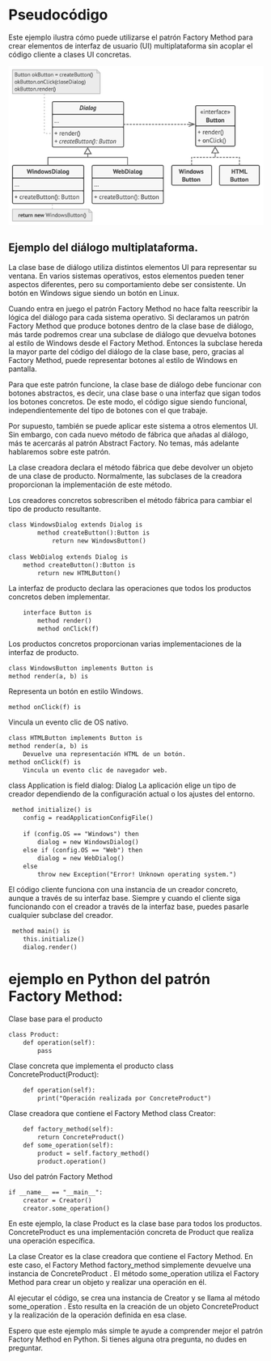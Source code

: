 # Pseudocódigo
Este ejemplo ilustra cómo puede utilizarse el patrón Factory Method para crear elementos de interfaz de usuario (UI) multiplataforma sin acoplar el código cliente a clases UI concretas.


![Alt text](image.png)


 ## Ejemplo del diálogo multiplataforma.

La clase base de diálogo utiliza distintos elementos UI para representar su ventana. En varios sistemas operativos, estos elementos pueden tener aspectos diferentes, pero su comportamiento debe ser consistente. Un botón en Windows sigue siendo un botón en Linux.

Cuando entra en juego el patrón Factory Method no hace falta reescribir la lógica del diálogo para cada sistema operativo. Si declaramos un patrón Factory Method que produce botones dentro de la clase base de diálogo, más tarde podremos crear una subclase de diálogo que devuelva botones al estilo de Windows desde el Factory Method. Entonces la subclase hereda la mayor parte del código del diálogo de la clase base, pero, gracias al Factory Method, puede representar botones al estilo de Windows en pantalla.

Para que este patrón funcione, la clase base de diálogo debe funcionar con botones abstractos, es decir, una clase base o una interfaz que sigan todos los botones concretos. De este modo, el código sigue siendo funcional, independientemente del tipo de botones con el que trabaje.

Por supuesto, también se puede aplicar este sistema a otros elementos UI. Sin embargo, con cada nuevo método de fábrica que añadas al diálogo, más te acercarás al patrón Abstract Factory. No temas, más adelante hablaremos sobre este patrón.

La clase creadora declara el método fábrica que debe devolver
un objeto de una clase de producto. Normalmente, las
subclases de la creadora proporcionan la implementación de
este método.


Los creadores concretos sobrescriben el método fábrica para
cambiar el tipo de producto resultante.

    class WindowsDialog extends Dialog is
            method createButton():Button is
                return new WindowsButton()

    class WebDialog extends Dialog is
        method createButton():Button is
            return new HTMLButton()


La interfaz de producto declara las operaciones que todos los productos concretos deben implementar.

        interface Button is
            method render()
            method onClick(f)

Los productos concretos proporcionan varias implementaciones
 de la interfaz de producto.

    class WindowsButton implements Button is
    method render(a, b) is

Representa un botón en estilo Windows.

    method onClick(f) is
Vincula un evento clic de OS nativo.

    class HTMLButton implements Button is
    method render(a, b) is
        Devuelve una representación HTML de un botón.
    method onClick(f) is
        Vincula un evento clic de navegador web.

class Application is
    field dialog: Dialog
 La aplicación elige un tipo de creador dependiendo de la configuración actual o los ajustes del entorno. 

     method initialize() is
        config = readApplicationConfigFile()

        if (config.OS == "Windows") then
            dialog = new WindowsDialog()
        else if (config.OS == "Web") then
            dialog = new WebDialog()
        else
            throw new Exception("Error! Unknown operating system.")
            
El código cliente funciona con una instancia de un
creador concreto, aunque a través de su interfaz base.
Siempre y cuando el cliente siga funcionando con el creador a través de la interfaz base, puedes pasarle cualquier subclase del creador.

     method main() is
        this.initialize()
        dialog.render()











# ejemplo  en Python del patrón Factory Method:

Clase base para el producto

    class Product:
        def operation(self):
            pass

Clase concreta que implementa el producto
    class ConcreteProduct(Product):

        def operation(self):
            print("Operación realizada por ConcreteProduct")


Clase creadora que contiene el Factory Method
    class Creator:


        def factory_method(self):
            return ConcreteProduct()
        def some_operation(self):
            product = self.factory_method()
            product.operation()


Uso del patrón Factory Method

    if __name__ == "__main__":
        creator = Creator()
        creator.some_operation()



En este ejemplo, la clase  Product  es la clase base para todos los productos.  ConcreteProduct  es una implementación concreta de  Product  que realiza una operación específica. 
 
La clase  Creator  es la clase creadora que contiene el Factory Method. En este caso, el Factory Method  factory_method  simplemente devuelve una instancia de  ConcreteProduct . El método  some_operation  utiliza el Factory Method para crear un objeto y realizar una operación en él. 
 
Al ejecutar el código, se crea una instancia de  Creator  y se llama al método  some_operation . Esto resulta en la creación de un objeto  ConcreteProduct  y la realización de la operación definida en esa clase. 
 
Espero que este ejemplo más simple te ayude a comprender mejor el patrón Factory Method en Python. Si tienes alguna otra pregunta, no dudes en preguntar.